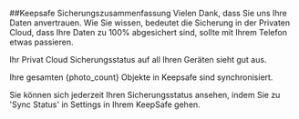 ##Keepsafe Sicherungszusammenfassung
Vielen Dank, dass Sie uns Ihre Daten anvertrauen. Wie Sie wissen, bedeutet die Sicherung in der Privaten Cloud, dass Ihre Daten zu 100% abgesichert sind, sollte mit Ihrem Telefon etwas passieren.

Ihr Privat Cloud Sicherungsstatus auf all Ihren Geräten sieht gut aus.

Ihre gesamten {photo_count} Objekte in Keepsafe sind synchronisiert.

Sie können sich jederzeit Ihren Sicherungsstatus ansehen, indem Sie zu 'Sync Status' in Settings in Ihrem KeepSafe gehen.
